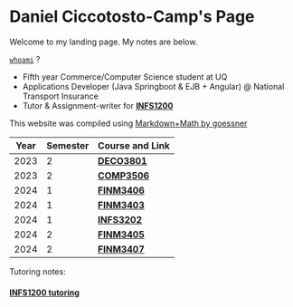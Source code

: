 # Daniel Ciccotosto-Camp's Page

Welcome to my landing page. My notes are below.

[``whoami``](https://www.linkedin.com/in/daniel-ciccotosto-camp-6a1463b9/) ?
- Fifth year Commerce/Computer Science student at UQ
- Applications Developer (Java Springboot & EJB + Angular) @ National Transport Insurance
- Tutor & Assignment-writer for [**INFS1200**](https://programs-courses.uq.edu.au/course.html?course_code=INFS1200)

This website was compiled using [Markdown+Math by goessner](https://marketplace.visualstudio.com/items?itemName=goessner.mdmath)

**Year** | **Semester** | **Course and Link**
| --- | --- | --- |
2023 | 2| [**DECO3801**](DECO3801/docs/main_DECO3801.html)
2023 | 2|  [**COMP3506**](COMP3506/docs/main_COMP3506.html)
2024 | 1 | [**FINM3406**](FINM3406/docs/main_FINM3406.html)
2024 | 1 | [**FINM3403**](FINM3403/docs/main_FINM3403.html)
2024 | 1 | [**INFS3202**](INFS3202/docs/main_INFS3202.html)
2024 | 2 |  [**FINM3405**](FINM3405/docs/FINM3405.html)
2024 | 2 |  [**FINM3407**](FINM3407/docs/FINM3407.html)

Tutoring notes:
#### [INFS1200 tutoring](INFS1200/docs/INFS1200.html)
